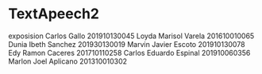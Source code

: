 # TextApeech2
exposision
Carlos Gallo 201910130045
Loyda Marisol Varela 201610010065
Dunia Ibeth Sanchez 201930130019
Marvin Javier Escoto 201910130078
Edy Ramon Caceres 201710110258
Carlos Eduardo Espinal 201910060356
Marlon Joel Aplicano 201310010302

